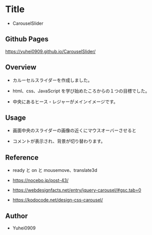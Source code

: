 # Title

 - CarouselSlider

## Github Pages

https://yuhei0909.github.io/CarouselSlider/

## Overview

 - カルーセルスライダーを作成しました。

 - html、css、JavaScript を学び始めたころからの１つの目標でした。

 - 中央にあるヒース・レジャーがメインイメージです。

## Usage

 - 画面中央のスライダーの画像の近くにマウスオーバーさせると

 - コメントが表示され、背景が切り替わります。

## Reference

 - ready と on と mousemove、translate3d

 - https://nocebo.jp/post-43/

 - https://webdesignfacts.net/entry/jquery-carousel/#gsc.tab=0

 - https://kodocode.net/design-css-carousel/

## Author

 - Yuhei0909